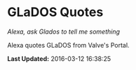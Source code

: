 # GLaDOS Quotes
*Alexa, ask Glados to tell me something*

Alexa quotes GLaDOS from Valve's Portal.

**Last Updated:** 2016-03-12 16:38:25